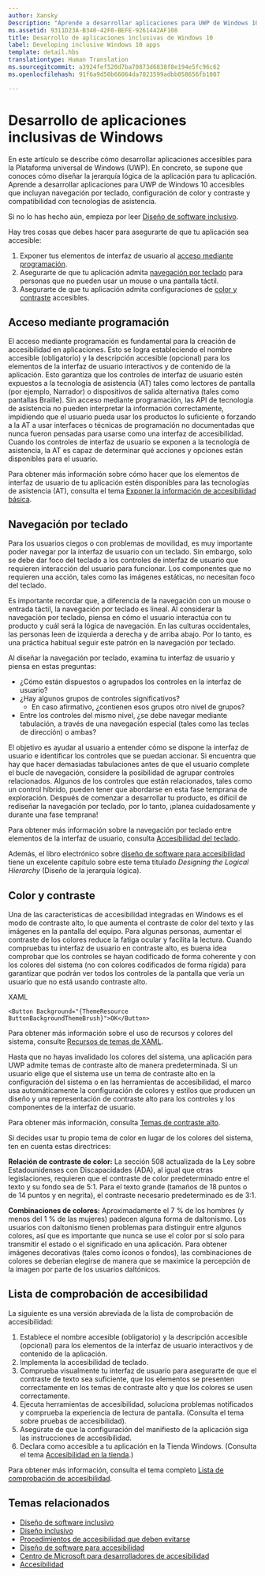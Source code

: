```yaml
---
author: Xansky
Description: "Aprende a desarrollar aplicaciones para UWP de Windows 10 accesibles que incluyan navegación por teclado, configuración de color y contraste y compatibilidad con tecnologías de asistencia."
ms.assetid: 9311D23A-B340-42F0-BEFE-9261442AF108
title: Desarrollo de aplicaciones inclusivas de Windows 10
label: Developing inclusive Windows 10 apps
template: detail.hbs
translationtype: Human Translation
ms.sourcegitcommit: a3924fef520d7ba70873d6838f8e194e5fc96c62
ms.openlocfilehash: 91f6a9d50b66064da7023599adbb058656fb1007

---
```


# <a name="developing-inclusive-windows-apps"></a>Desarrollo de aplicaciones inclusivas de Windows  

En este artículo se describe cómo desarrollar aplicaciones accesibles para la Plataforma universal de Windows (UWP). En concreto, se supone que conoces cómo diseñar la jerarquía lógica de la aplicación para tu aplicación. Aprende a desarrollar aplicaciones para UWP de Windows 10 accesibles que incluyan navegación por teclado, configuración de color y contraste y compatibilidad con tecnologías de asistencia.

Si no lo has hecho aún, empieza por leer [Diseño de software inclusivo](designing-inclusive-software.md).

Hay tres cosas que debes hacer para asegurarte de que tu aplicación sea accesible:

1. Exponer tus elementos de interfaz de usuario al [acceso mediante programación](#programmatic-access).
2. Asegurarte de que tu aplicación admita [navegación por teclado](#keyboard-navigation) para personas que no pueden usar un mouse o una pantalla táctil.
3. Asegurarte de que tu aplicación admita configuraciones de [color y contraste](#color-and-contrast) accesibles.

## <a name="programmatic-access"></a>Acceso mediante programación  
El acceso mediante programación es fundamental para la creación de accesibilidad en aplicaciones. Esto se logra estableciendo el nombre accesible (obligatorio) y la descripción accesible (opcional) para los elementos de la interfaz de usuario interactivos y de contenido de la aplicación. Esto garantiza que los controles de interfaz de usuario estén expuestos a la tecnología de asistencia (AT) tales como lectores de pantalla (por ejemplo, Narrador) o dispositivos de salida alternativa (tales como pantallas Braille). Sin acceso mediante programación, las API de tecnología de asistencia no pueden interpretar la información correctamente, impidiendo que el usuario pueda usar los productos lo suficiente o forzando a la AT a usar interfaces o técnicas de programación no documentadas que nunca fueron pensadas para usarse como una interfaz de accesibilidad. Cuando los controles de interfaz de usuario se exponen a la tecnología de asistencia, la AT es capaz de determinar qué acciones y opciones están disponibles para el usuario.  

Para obtener más información sobre cómo hacer que los elementos de interfaz de usuario de tu aplicación estén disponibles para las tecnologías de asistencia (AT), consulta el tema [Exponer la información de accesibilidad básica](basic-accessibility-information.md).

## <a name="keyboard-navigation"></a>Navegación por teclado  
Para los usuarios ciegos o con problemas de movilidad, es muy importante poder navegar por la interfaz de usuario con un teclado. Sin embargo, solo se debe dar foco del teclado a los controles de interfaz de usuario que requieren interacción del usuario para funcionar. Los componentes que no requieren una acción, tales como las imágenes estáticas, no necesitan foco del teclado.  

Es importante recordar que, a diferencia de la navegación con un mouse o entrada táctil, la navegación por teclado es lineal. Al considerar la navegación por teclado, piensa en cómo el usuario interactúa con tu producto y cuál será la lógica de navegación. En las culturas occidentales, las personas leen de izquierda a derecha y de arriba abajo. Por lo tanto, es una práctica habitual seguir este patrón en la navegación por teclado.  

Al diseñar la navegación por teclado, examina tu interfaz de usuario y piensa en estas preguntas:
* ¿Cómo están dispuestos o agrupados los controles en la interfaz de usuario?
* ¿Hay algunos grupos de controles significativos?
    * En caso afirmativo, ¿contienen esos grupos otro nivel de grupos?
*   Entre los controles del mismo nivel, ¿se debe navegar mediante tabulación, a través de una navegación especial (tales como las teclas de dirección) o ambas?

El objetivo es ayudar al usuario a entender cómo se dispone la interfaz de usuario e identificar los controles que se puedan accionar. Si encuentra que hay que hacer demasiadas tabulaciones antes de que el usuario complete el bucle de navegación, considere la posibilidad de agrupar controles relacionados. Algunos de los controles que están relacionados, tales como un control híbrido, pueden tener que abordarse en esta fase temprana de exploración. Después de comenzar a desarrollar tu producto, es difícil de rediseñar la navegación por teclado, por lo tanto, ¡planea cuidadosamente y durante una fase temprana!  

Para obtener más información sobre la navegación por teclado entre elementos de la interfaz de usuario, consulta [Accesibilidad del teclado](keyboard-accessibility.md).  

Además, el libro electrónico sobre [diseño de software para accesibilidad](https://www.microsoft.com/download/details.aspx?id=19262) tiene un excelente capítulo sobre este tema titulado _Designing the Logical Hierarchy_ (Diseño de la jerarquía lógica).

## <a name="color-and-contrast"></a>Color y contraste  
Una de las características de accesibilidad integradas en Windows es el modo de contraste alto, lo que aumenta el contraste de color del texto y las imágenes en la pantalla del equipo. Para algunas personas, aumentar el contraste de los colores reduce la fatiga ocular y facilita la lectura. Cuando compruebas tu interfaz de usuario en contraste alto, es buena idea comprobar que los controles se hayan codificado de forma coherente y con los colores del sistema (no con colores codificados de forma rígida) para garantizar que podrán ver todos los controles de la pantalla que vería un usuario que no está usando contraste alto.  

XAML
```xaml
<Button Background="{ThemeResource ButtonBackgroundThemeBrush}">OK</Button>
```
Para obtener más información sobre el uso de recursos y colores del sistema, consulte [Recursos de temas de XAML](../controls-and-patterns/xaml-theme-resources.md).

Hasta que no hayas invalidado los colores del sistema, una aplicación para UWP admite temas de contraste alto de manera predeterminada. Si un usuario elige que el sistema use un tema de contraste alto en la configuración del sistema o en las herramientas de accesibilidad, el marco usa automáticamente la configuración de colores y estilos que producen un diseño y una representación de contraste alto para los controles y los componentes de la interfaz de usuario.   

Para obtener más información, consulta [Temas de contraste alto](high-contrast-themes.md).  

Si decides usar tu propio tema de color en lugar de los colores del sistema, ten en cuenta estas directrices:  

**Relación de contraste de color:** La sección 508 actualizada de la Ley sobre Estadounidenses con Discapacidades (ADA), al igual que otras legislaciones, requieren que el contraste de color predeterminado entre el texto y su fondo sea de 5:1. Para el texto grande (tamaños de 18 puntos o de 14 puntos y en negrita), el contraste necesario predeterminado es de 3:1.  

**Combinaciones de colores:** Aproximadamente el 7 % de los hombres (y menos del 1 % de las mujeres) padecen alguna forma de daltonismo. Los usuarios con daltonismo tienen problemas para distinguir entre algunos colores, así que es importante que nunca se use el color por sí solo para transmitir el estado o el significado en una aplicación. Para obtener imágenes decorativas (tales como iconos o fondos), las combinaciones de colores se deberían elegirse de manera que se maximice la percepción de la imagen por parte de los usuarios daltónicos.  

## <a name="accessibility-checklist"></a>Lista de comprobación de accesibilidad  
La siguiente es una versión abreviada de la lista de comprobación de accesibilidad:

1. Establece el nombre accesible (obligatorio) y la descripción accesible (opcional) para los elementos de la interfaz de usuario interactivos y de contenido de la aplicación.
2. Implementa la accesibilidad de teclado.
3. Comprueba visualmente tu interfaz de usuario para asegurarte de que el contraste de texto sea suficiente, que los elementos se presenten correctamente en los temas de contraste alto y que los colores se usen correctamente.
4. Ejecuta herramientas de accesibilidad, soluciona problemas notificados y comprueba la experiencia de lectura de pantalla. (Consulta el tema sobre pruebas de accesibilidad).
5. Asegúrate de que la configuración del manifiesto de la aplicación siga las instrucciones de accesibilidad.
6. Declara como accesible a tu aplicación en la Tienda Windows. (Consulta el tema [Accesibilidad en la tienda](accessibility-in-the-store.md).)

Para obtener más información, consulta el tema completo [Lista de comprobación de accesibilidad](accessibility-checklist.md).

## <a name="related-topics"></a>Temas relacionados  
* [Diseño de software inclusivo](designing-inclusive-software.md)  
* [Diseño inclusivo](http://design.microsoft.com/inclusive)
* [Procedimientos de accesibilidad que deben evitarse](practices-to-avoid.md)
* [Diseño de software para accesibilidad](https://www.microsoft.com/download/details.aspx?id=19262)
* [Centro de Microsoft para desarrolladores de accesibilidad](https://msdn.microsoft.com/enable)
* [Accesibilidad](accessibility.md)



<!--HONumber=Dec16_HO2-->


